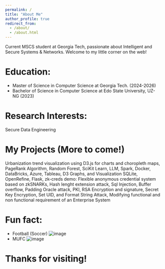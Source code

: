 ```yaml
---
permalink: /
title: "About Me"
author_profile: true
redirect_from: 
  - /about/
  - /about.html
---
```



Current MSCS student at Georgia Tech, passionate about Intelligent and Secure Systems & Networks. Welcome to my little corner on the web!

Education:
======
*  Master of Science in Computer Science at Georgia Tech. (2024-2026)
*  Bachelor of Science in Computer Science at Edo State University, UZ-NG (2023)

Research Interests:
======
Secure Data Engineering

My Projects (More to come!)
======
Urbanization trend visualization using D3.js for charts and choropleth maps,
PageRank Algorithm, Random Forest, SciKit Learn, LLM,
Spark, Docker, DataBricks, Azure,
Tableau, D3 Graphs, and Visualization
SQLite, OpenRefine, Flask,
zk-creds demo: Flexible anonymous credential system based on zkSNARKs,
Hash lenght extension attack, Sql Injection, Buffer overflow, Padding Oracle attack, PKI, RSA Encryption and signature, Secret Key Encryption, Set UID, and Format String Attack,
Modifying functional and non functional requirement of an Enterprise System



Fun fact:
======
*  Football (Soccer) ![image](https://github.com/user-attachments/assets/b2f40160-d3de-46ff-a354-25505bd813e6)
*  MUFC ![image](https://github.com/user-attachments/assets/be91a36c-1576-42ec-8e54-3eaa31775050)
 
 
Thanks for visiting!
======
